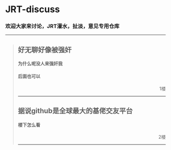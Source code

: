 JRT-discuss
=====
### 欢迎大家来讨论，JRT灌水，扯淡，意见专用仓库


---
>## 好无聊好像被强奸
>
>#### 为什么呢没人来强奸我
>
>#### 后面也可以
> <div align = right>1楼</div>
>
>---
> ## 据说github是全球最大的基佬交友平台
>
>#### 楼下怎么看
> <div align = right>2楼</div>
>
>---

